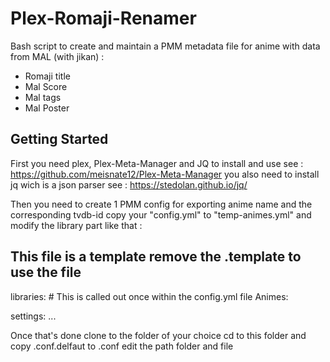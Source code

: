 # Plex-Romaji-Renamer

Bash script to create and maintain a PMM metadata file for anime with data from MAL (with jikan) :
  - Romaji title
  - Mal Score
  - Mal tags
  - Mal Poster

## Getting Started
First you need plex, Plex-Meta-Manager and JQ
to install and use see : https://github.com/meisnate12/Plex-Meta-Manager
you also need to install jq wich is a json parser see : https://stedolan.github.io/jq/

Then you need to create 1 PMM config for exporting anime name and the corresponding tvdb-id
copy your "config.yml" to "temp-animes.yml"
and modify the library part like that :

## This file is a template remove the .template to use the file

libraries:                                      # This is called out once within the config.yml file
  Animes:

settings:
...

Once that's done clone to the folder of your choice
cd to this folder
and copy .conf.delfaut to .conf
edit the path folder and file


